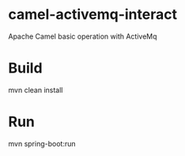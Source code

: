 # camel-activemq-interact
Apache Camel basic operation with ActiveMq

# Build 
mvn clean install

# Run
mvn spring-boot:run
